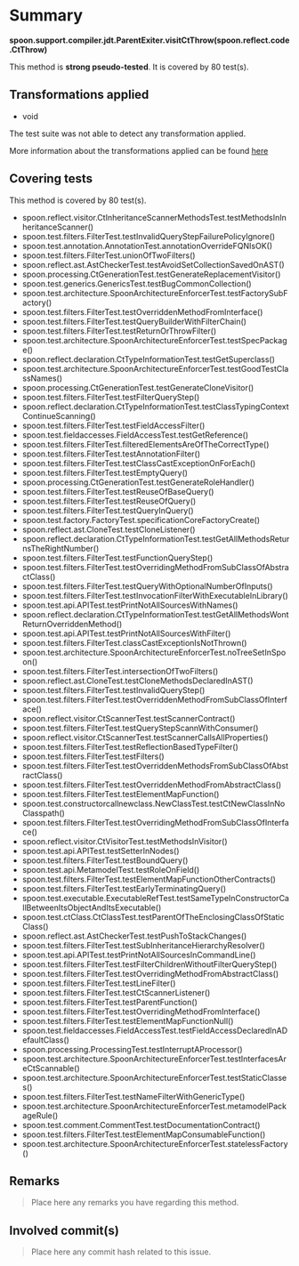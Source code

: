 # Summary
**spoon.support.compiler.jdt.ParentExiter.visitCtThrow(spoon.reflect.code.CtThrow)**

This method is **strong pseudo-tested**.
It is covered by 80 test(s). 


## Transformations applied

- void


The test suite was not able to detect any transformation applied.

More information about the transformations applied can be found [here](https://github.com/STAMP-project/pitest-descartes)

## Covering tests
This method is covered by 80 test(s).
* spoon.reflect.visitor.CtInheritanceScannerMethodsTest.testMethodsInInheritanceScanner()
* spoon.test.filters.FilterTest.testInvalidQueryStepFailurePolicyIgnore()
* spoon.test.annotation.AnnotationTest.annotationOverrideFQNIsOK()
* spoon.test.filters.FilterTest.unionOfTwoFilters()
* spoon.reflect.ast.AstCheckerTest.testAvoidSetCollectionSavedOnAST()
* spoon.processing.CtGenerationTest.testGenerateReplacementVisitor()
* spoon.test.generics.GenericsTest.testBugCommonCollection()
* spoon.test.architecture.SpoonArchitectureEnforcerTest.testFactorySubFactory()
* spoon.test.filters.FilterTest.testOverriddenMethodFromInterface()
* spoon.test.filters.FilterTest.testQueryBuilderWithFilterChain()
* spoon.test.filters.FilterTest.testReturnOrThrowFilter()
* spoon.test.architecture.SpoonArchitectureEnforcerTest.testSpecPackage()
* spoon.reflect.declaration.CtTypeInformationTest.testGetSuperclass()
* spoon.test.architecture.SpoonArchitectureEnforcerTest.testGoodTestClassNames()
* spoon.processing.CtGenerationTest.testGenerateCloneVisitor()
* spoon.test.filters.FilterTest.testFilterQueryStep()
* spoon.reflect.declaration.CtTypeInformationTest.testClassTypingContextContinueScanning()
* spoon.test.filters.FilterTest.testFieldAccessFilter()
* spoon.test.fieldaccesses.FieldAccessTest.testGetReference()
* spoon.test.filters.FilterTest.filteredElementsAreOfTheCorrectType()
* spoon.test.filters.FilterTest.testAnnotationFilter()
* spoon.test.filters.FilterTest.testClassCastExceptionOnForEach()
* spoon.test.filters.FilterTest.testEmptyQuery()
* spoon.processing.CtGenerationTest.testGenerateRoleHandler()
* spoon.test.filters.FilterTest.testReuseOfBaseQuery()
* spoon.test.filters.FilterTest.testReuseOfQuery()
* spoon.test.filters.FilterTest.testQueryInQuery()
* spoon.test.factory.FactoryTest.specificationCoreFactoryCreate()
* spoon.reflect.ast.CloneTest.testCloneListener()
* spoon.reflect.declaration.CtTypeInformationTest.testGetAllMethodsReturnsTheRightNumber()
* spoon.test.filters.FilterTest.testFunctionQueryStep()
* spoon.test.filters.FilterTest.testOverridingMethodFromSubClassOfAbstractClass()
* spoon.test.filters.FilterTest.testQueryWithOptionalNumberOfInputs()
* spoon.test.filters.FilterTest.testInvocationFilterWithExecutableInLibrary()
* spoon.test.api.APITest.testPrintNotAllSourcesWithNames()
* spoon.reflect.declaration.CtTypeInformationTest.testGetAllMethodsWontReturnOverriddenMethod()
* spoon.test.api.APITest.testPrintNotAllSourcesWithFilter()
* spoon.test.filters.FilterTest.classCastExceptionIsNotThrown()
* spoon.test.architecture.SpoonArchitectureEnforcerTest.noTreeSetInSpoon()
* spoon.test.filters.FilterTest.intersectionOfTwoFilters()
* spoon.reflect.ast.CloneTest.testCloneMethodsDeclaredInAST()
* spoon.test.filters.FilterTest.testInvalidQueryStep()
* spoon.test.filters.FilterTest.testOverriddenMethodFromSubClassOfInterface()
* spoon.reflect.visitor.CtScannerTest.testScannerContract()
* spoon.test.filters.FilterTest.testQueryStepScannWithConsumer()
* spoon.reflect.visitor.CtScannerTest.testScannerCallsAllProperties()
* spoon.test.filters.FilterTest.testReflectionBasedTypeFilter()
* spoon.test.filters.FilterTest.testFilters()
* spoon.test.filters.FilterTest.testOverriddenMethodsFromSubClassOfAbstractClass()
* spoon.test.filters.FilterTest.testOverriddenMethodFromAbstractClass()
* spoon.test.filters.FilterTest.testElementMapFunction()
* spoon.test.constructorcallnewclass.NewClassTest.testCtNewClassInNoClasspath()
* spoon.test.filters.FilterTest.testOverridingMethodFromSubClassOfInterface()
* spoon.reflect.visitor.CtVisitorTest.testMethodsInVisitor()
* spoon.test.api.APITest.testSetterInNodes()
* spoon.test.filters.FilterTest.testBoundQuery()
* spoon.test.api.MetamodelTest.testRoleOnField()
* spoon.test.filters.FilterTest.testElementMapFunctionOtherContracts()
* spoon.test.filters.FilterTest.testEarlyTerminatingQuery()
* spoon.test.executable.ExecutableRefTest.testSameTypeInConstructorCallBetweenItsObjectAndItsExecutable()
* spoon.test.ctClass.CtClassTest.testParentOfTheEnclosingClassOfStaticClass()
* spoon.reflect.ast.AstCheckerTest.testPushToStackChanges()
* spoon.test.filters.FilterTest.testSubInheritanceHierarchyResolver()
* spoon.test.api.APITest.testPrintNotAllSourcesInCommandLine()
* spoon.test.filters.FilterTest.testFilterChildrenWithoutFilterQueryStep()
* spoon.test.filters.FilterTest.testOverridingMethodFromAbstractClass()
* spoon.test.filters.FilterTest.testLineFilter()
* spoon.test.filters.FilterTest.testCtScannerListener()
* spoon.test.filters.FilterTest.testParentFunction()
* spoon.test.filters.FilterTest.testOverridingMethodFromInterface()
* spoon.test.filters.FilterTest.testElementMapFunctionNull()
* spoon.test.fieldaccesses.FieldAccessTest.testFieldAccessDeclaredInADefaultClass()
* spoon.processing.ProcessingTest.testInterruptAProcessor()
* spoon.test.architecture.SpoonArchitectureEnforcerTest.testInterfacesAreCtScannable()
* spoon.test.architecture.SpoonArchitectureEnforcerTest.testStaticClasses()
* spoon.test.filters.FilterTest.testNameFilterWithGenericType()
* spoon.test.architecture.SpoonArchitectureEnforcerTest.metamodelPackageRule()
* spoon.test.comment.CommentTest.testDocumentationContract()
* spoon.test.filters.FilterTest.testElementMapConsumableFunction()
* spoon.test.architecture.SpoonArchitectureEnforcerTest.statelessFactory()


## Remarks
> Place here any remarks you have regarding this method.

## Involved commit(s)

> Place here any commit hash related to this issue.
